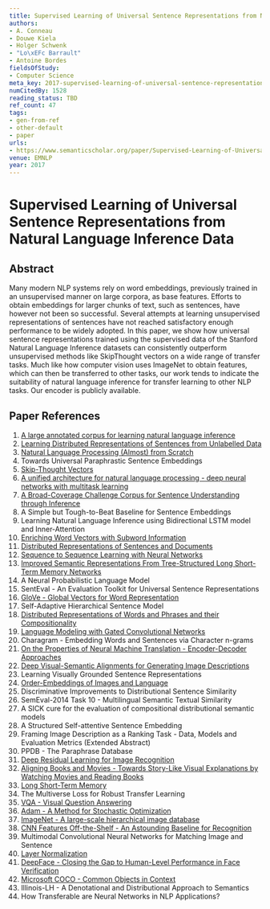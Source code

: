 ```yaml
---
title: Supervised Learning of Universal Sentence Representations from Natural Language Inference Data
authors:
- A. Conneau
- Douwe Kiela
- Holger Schwenk
- "Lo\xEFc Barrault"
- Antoine Bordes
fieldsOfStudy:
- Computer Science
meta_key: 2017-supervised-learning-of-universal-sentence-representations-from-natural-language-inference-data
numCitedBy: 1528
reading_status: TBD
ref_count: 47
tags:
- gen-from-ref
- other-default
- paper
urls:
- https://www.semanticscholar.org/paper/Supervised-Learning-of-Universal-Sentence-from-Data-Conneau-Kiela/ee7b883e35d754ae4f71c21bb71f9f03e4ffbb2c?sort=total-citations
venue: EMNLP
year: 2017
---
```


# Supervised Learning of Universal Sentence Representations from Natural Language Inference Data

## Abstract

Many modern NLP systems rely on word embeddings, previously trained in an unsupervised manner on large corpora, as base features. Efforts to obtain embeddings for larger chunks of text, such as sentences, have however not been so successful. Several attempts at learning unsupervised representations of sentences have not reached satisfactory enough performance to be widely adopted. In this paper, we show how universal sentence representations trained using the supervised data of the Stanford Natural Language Inference datasets can consistently outperform unsupervised methods like SkipThought vectors on a wide range of transfer tasks. Much like how computer vision uses ImageNet to obtain features, which can then be transferred to other tasks, our work tends to indicate the suitability of natural language inference for transfer learning to other NLP tasks. Our encoder is publicly available.

## Paper References

1. [A large annotated corpus for learning natural language inference](2015-a-large-annotated-corpus-for-learning-natural-language-inference)
2. [Learning Distributed Representations of Sentences from Unlabelled Data](2016-learning-distributed-representations-of-sentences-from-unlabelled-data)
3. [Natural Language Processing (Almost) from Scratch](2011-natural-language-processing-almost-from-scratch)
4. Towards Universal Paraphrastic Sentence Embeddings
5. [Skip-Thought Vectors](2015-skip-thought-vectors)
6. [A unified architecture for natural language processing - deep neural networks with multitask learning](2008-a-unified-architecture-for-natural-language-processing-deep-neural-networks-with-multitask-learning)
7. [A Broad-Coverage Challenge Corpus for Sentence Understanding through Inference](2018-a-broad-coverage-challenge-corpus-for-sentence-understanding-through-inference)
8. A Simple but Tough-to-Beat Baseline for Sentence Embeddings
9. Learning Natural Language Inference using Bidirectional LSTM model and Inner-Attention
10. [Enriching Word Vectors with Subword Information](2017-enriching-word-vectors-with-subword-information)
11. [Distributed Representations of Sentences and Documents](2014-distributed-representations-of-sentences-and-documents)
12. [Sequence to Sequence Learning with Neural Networks](2014-sequence-to-sequence-learning-with-neural-networks)
13. [Improved Semantic Representations From Tree-Structured Long Short-Term Memory Networks](2015-improved-semantic-representations-from-tree-structured-long-short-term-memory-networks)
14. A Neural Probabilistic Language Model
15. SentEval - An Evaluation Toolkit for Universal Sentence Representations
16. [GloVe - Global Vectors for Word Representation](2014-glove-global-vectors-for-word-representation)
17. Self-Adaptive Hierarchical Sentence Model
18. [Distributed Representations of Words and Phrases and their Compositionality](2013-distributed-representations-of-words-and-phrases-and-their-compositionality)
19. [Language Modeling with Gated Convolutional Networks](2017-language-modeling-with-gated-convolutional-networks)
20. Charagram - Embedding Words and Sentences via Character n-grams
21. [On the Properties of Neural Machine Translation - Encoder-Decoder Approaches](2014-on-the-properties-of-neural-machine-translation-encoder-decoder-approaches)
22. [Deep Visual-Semantic Alignments for Generating Image Descriptions](2017-deep-visual-semantic-alignments-for-generating-image-descriptions)
23. Learning Visually Grounded Sentence Representations
24. [Order-Embeddings of Images and Language](2016-order-embeddings-of-images-and-language)
25. Discriminative Improvements to Distributional Sentence Similarity
26. SemEval-2014 Task 10 - Multilingual Semantic Textual Similarity
27. A SICK cure for the evaluation of compositional distributional semantic models
28. A Structured Self-attentive Sentence Embedding
29. Framing Image Description as a Ranking Task - Data, Models and Evaluation Metrics (Extended Abstract)
30. PPDB - The Paraphrase Database
31. [Deep Residual Learning for Image Recognition](2015-resnet.md)
32. [Aligning Books and Movies - Towards Story-Like Visual Explanations by Watching Movies and Reading Books](2015-aligning-books-and-movies-towards-story-like-visual-explanations-by-watching-movies-and-reading-books)
33. [Long Short-Term Memory](1997-long-short-term-memory)
34. The Multiverse Loss for Robust Transfer Learning
35. [VQA - Visual Question Answering](2015-vqa-visual-question-answering)
36. [Adam - A Method for Stochastic Optimization](2015-adam-a-method-for-stochastic-optimization)
37. [ImageNet - A large-scale hierarchical image database](2009-imagenet-a-large-scale-hierarchical-image-database)
38. [CNN Features Off-the-Shelf - An Astounding Baseline for Recognition](2014-cnn-features-off-the-shelf-an-astounding-baseline-for-recognition)
39. Multimodal Convolutional Neural Networks for Matching Image and Sentence
40. [Layer Normalization](2016-layer-normalization)
41. [DeepFace - Closing the Gap to Human-Level Performance in Face Verification](2014-deepface-closing-the-gap-to-human-level-performance-in-face-verification)
42. [Microsoft COCO - Common Objects in Context](2014-microsoft-coco-common-objects-in-context)
43. Illinois-LH - A Denotational and Distributional Approach to Semantics
44. How Transferable are Neural Networks in NLP Applications?
